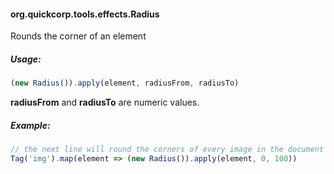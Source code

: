 #### org.quickcorp.tools.effects.Radius

Rounds the corner of an element

##### Usage:
```javascript
(new Radius()).apply(element, radiusFrom, radiusTo)
```

**radiusFrom** and **radiusTo** are numeric values.

##### Example:
```javascript
// the next line will round the corners of every image in the document
Tag('img').map(element => (new Radius()).apply(element, 0, 100))
```
